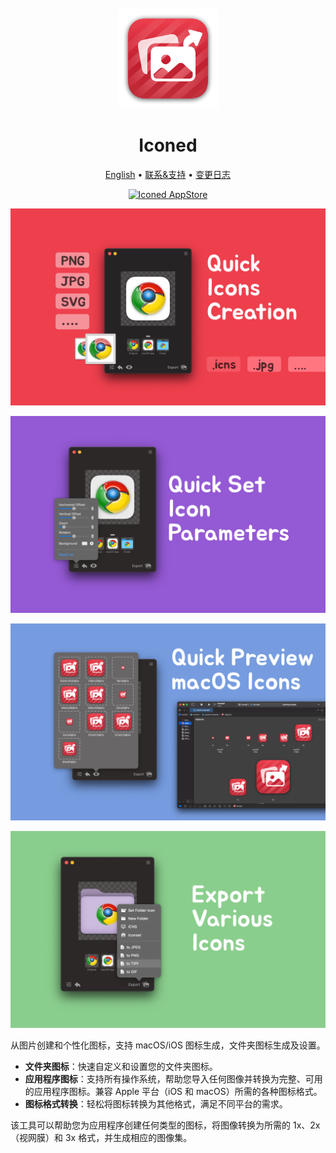 <div align="center">
  <br />
  <br />
  <img src="./assets/logo.png" width="160" height="160">
  <h1>
    Iconed
  </h1>
  <!--rehype:style=border: 0;-->
  <p>
    <a href="./README.md">English</a> • 
    <a href="https://github.com/jaywcjlove/iconed/issues/new?assignees=jaywcjlove&labels=support%2Cfeedback%2Cquestion&projects=&template=bug_report_cn.yml&title=%F0%9F%99%8B%E2%80%8D%E2%99%82%EF%B8%8F+%E6%94%AF%E6%8C%81%E4%B8%8E%E5%8F%8D%E9%A6%88%3A+iconed">联系&支持</a> • 
    <a href="https://github.com/jaywcjlove/iconed/releases">变更日志</a>
  </p>
  <p>
    <a target="_blank" href="https://apps.apple.com/app/iconed/id6739444407" title="Iconed for macOS">
      <img alt="Iconed AppStore" src="https://jaywcjlove.github.io/sb/download/macos.svg" height="51">
    </a>
  </p>
</div>

![Iconed 1](./assets/screenshots-1.png)

![Iconed 2](./assets/screenshots-2.png)

![Iconed 3](./assets/screenshots-3.png)

![Iconed 4](./assets/screenshots-4.png)

从图片创建和个性化图标，支持 macOS/iOS 图标生成，文件夹图标生成及设置。

- **文件夹图标**：快速自定义和设置您的文件夹图标。
- **应用程序图标**：支持所有操作系统，帮助您导入任何图像并转换为完整、可用的应用程序图标。兼容 Apple 平台（iOS 和 macOS）所需的各种图标格式。
- **图标格式转换**：轻松将图标转换为其他格式，满足不同平台的需求。

该工具可以帮助您为应用程序创建任何类型的图标，将图像转换为所需的 1x、2x（视网膜）和 3x 格式，并生成相应的图像集。